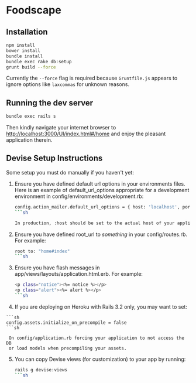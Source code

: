 # Foodscape

## Installation

```sh
npm install
bower install
bundle install
bundle exec rake db:setup
grunt build --force
```

Currently the `--force` flag is required because `Gruntfile.js`
appears to ignore options like `laxcommas` for unknown reasons.

## Running the dev server

```sh
bundle exec rails s
```

Then kindly navigate your internet browser to
<http://localhost:3000/UI/index.html#/home>
and enjoy the pleasant application therein.

## Devise Setup Instructions

Some setup you must do manually if you haven't yet:

  1. Ensure you have defined default url options in your environments files. Here
     is an example of default_url_options appropriate for a development environment
     in config/environments/development.rb:

     ```sh
     config.action_mailer.default_url_options = { host: 'localhost', port: 3000 }
     ```sh

     In production, :host should be set to the actual host of your application.

  2. Ensure you have defined root_url to *something* in your config/routes.rb.
     For example:

      ```sh
      root to: "home#index"
      ```sh

  3. Ensure you have flash messages in app/views/layouts/application.html.erb.
     For example:

     ```sh
     <p class="notice"><%= notice %></p>
     <p class="alert"><%= alert %></p>
     ```sh

  4. If you are deploying on Heroku with Rails 3.2 only, you may want to set:

    ```sh
    config.assets.initialize_on_precompile = false
    ```sh

     On config/application.rb forcing your application to not access the DB
     or load models when precompiling your assets.

  5. You can copy Devise views (for customization) to your app by running:

      ```sh
     rails g devise:views
     ```sh
